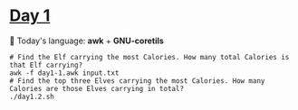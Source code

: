 # [Day 1](https://adventofcode.com/2022/day/1) 
:gift:
Today's language: **awk** + **GNU-coretils**
```shell
# Find the Elf carrying the most Calories. How many total Calories is that Elf carrying?
awk -f day1-1.awk input.txt
# Find the top three Elves carrying the most Calories. How many Calories are those Elves carrying in total?
./day1.2.sh
```
